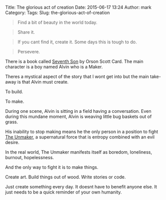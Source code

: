 Title: The glorious act of creation
Date: 2015-06-17 13:24
Author: mark
Category: 
Tags: 
Slug: the-glorious-act-of-creation

> Find a bit of beauty in the world today.

> Share it.

> If you cant find it, create it. Some days this is tough to do.

> Persevere.

There is a book called [Seventh Son](https://en.wikipedia.org/wiki/Seventh_Son_(novel)) by Orson Scott Card. The main character is a boy named Alvin who is a Maker.

Theres a mystical aspect of the story that I wont get into but the main take-away is that Alvin must create.

To build.

To make.

During one scene, Alvin is sitting in a field having a conversation. Even during this mundane moment, Alvin is weaving little bug baskets out of grass.

His inability to stop making means he the only person in a position to fight [The Unmaker](https://en.wikipedia.org/wiki/The_Unmaker), a supernatural force that is entropy combined with an evil desire.

In the real world, The Unmaker manifests itself as boredom, loneliness, burnout, hopelessness.

And the only way to fight it is to make things.

Create art. Build things out of wood. Write stories or code.

Just create something every day. It doesnt have to benefit anyone else. It just needs to be a quick reminder of your own humanity.


